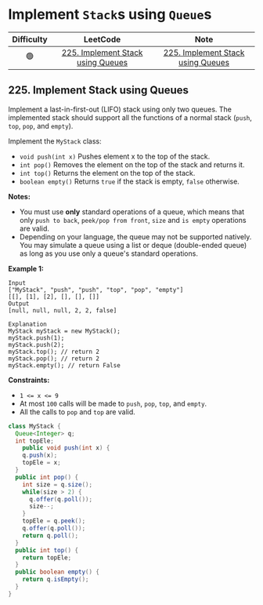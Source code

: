# Implement `Stack`s using `Queue`s

| Difficulty |                           LeetCode                           | Note |
| :--------: | :----------------------------------------------------------: | :--: |
|     🟢      | [225. Implement Stack using Queues](https://leetcode.com/problems/implement-stack-using-queues/) |[225. Implement Stack using Queues](#225-implement-stack-using-queues)      |

## 225. Implement Stack using Queues

Implement a last-in-first-out (LIFO) stack using only two queues. The implemented stack should support all the functions of a normal stack (`push`, `top`, `pop`, and `empty`).

Implement the `MyStack` class:

- `void push(int x)` Pushes element x to the top of the stack.
- `int pop()` Removes the element on the top of the stack and returns it.
- `int top()` Returns the element on the top of the stack.
- `boolean empty()` Returns `true` if the stack is empty, `false` otherwise.

**Notes:**

- You must use **only** standard operations of a queue, which means that only `push to back`, `peek/pop from front`, `size` and `is empty` operations are valid.
- Depending on your language, the queue may not be supported natively. You may simulate a queue using a list or deque (double-ended queue) as long as you use only a queue's standard operations.

 

**Example 1:**

```
Input
["MyStack", "push", "push", "top", "pop", "empty"]
[[], [1], [2], [], [], []]
Output
[null, null, null, 2, 2, false]

Explanation
MyStack myStack = new MyStack();
myStack.push(1);
myStack.push(2);
myStack.top(); // return 2
myStack.pop(); // return 2
myStack.empty(); // return False
```

 

**Constraints:**

- `1 <= x <= 9`
- At most `100` calls will be made to `push`, `pop`, `top`, and `empty`.
- All the calls to `pop` and `top` are valid.

```java
class MyStack {
  Queue<Integer> q;
  int topEle;
 	public void push(int x) {
    q.push(x);
    topEle = x;
  }
  public int pop() {
    int size = q.size();
    while(size > 2) {
      q.offer(q.poll());
      size--;
    }
    topEle = q.peek();
    q.offer(q.poll());
    return q.poll();
  }
  public int top() {
    return topEle;
  }
  public boolean empty() {
    return q.isEmpty();
  }
}
```

